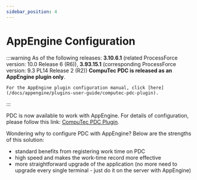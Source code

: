 ```yaml
---
sidebar_position: 4
---
```


# AppEngine Configuration

:::warning
    As of the following releases: **3.10.6.1** (related ProcessForce version: 10.0 Release 6 (R6)), **3.93.15.1** (corresponding ProcessForce version: 9.3 PL14 Release 2 (R2)) **CompuTec PDC is released as an AppEngine plugin only**.

    For the AppEngine plugin configuration manual, click [here](/docs/appengine/plugins-user-guide/computec-pdc-plugin).
:::

PDC is now available to work with AppEngine. For details of configuration, please follow this link: [CompuTec PDC Plugin](/docs/appengine/plugins-user-guide/computec-pdc-plugin).

Wondering why to configure PDC with AppEngine? Below are the strengths of this solution:

- standard benefits from registering work time on PDC
- high speed and makes the work-time record more effective
- more straightforward upgrade of the application (no more need to upgrade every single terminal - just do it on the server with AppEngine)
